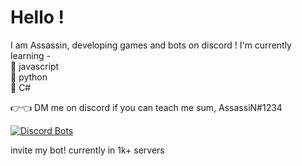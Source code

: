 # Hello ! 

I am Assassin, developing games and bots on discord !
       I'm currently learning - <br>
                                           🥩 javascript <br>
                                            🥓 python <br>
                                            🍗 C# <br>

👉👈 DM me on discord if you can teach me sum, AssassiN#1234

[![Discord Bots](https://top.gg/api/widget/779741162465525790.svg)](https://top.gg/bot/779741162465525790)

invite my bot! currently in 1k+ servers
